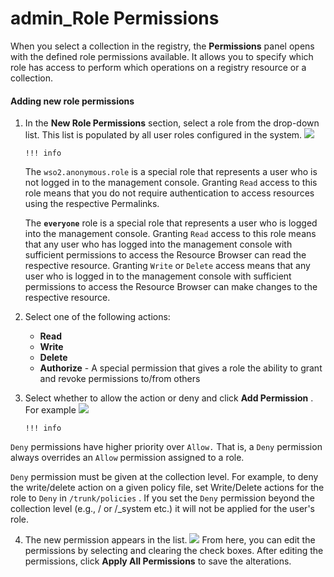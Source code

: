 # admin\_Role Permissions

When you select a collection in the registry, the **Permissions** panel opens with the defined role permissions available. It allows you to specify which role has access to perform which operations on a registry resource or a collection.

#### Adding new role permissions

1.  In the **New Role Permissions** section, select a role from the drop-down list. This list is populated by all user roles configured in the system.
    ![]({{base_path}}/assets/attachments/126562645/126562646.png)

        !!! info
    The `wso2.anonymous.role` is a special role that represents a user who is not logged in to the management console. Granting `Read` access to this role means that you do not require authentication to access resources using the respective Permalinks.

    The **`everyone`** role is a special role that represents a user who is logged into the management console. Granting `Read` access to this role means that any user who has logged into the management console with sufficient permissions to access the Resource Browser can read the respective resource. Granting `Write` or `Delete` access means that any user who is logged in to the management console with sufficient permissions to access the Resource Browser can make changes to the respective resource.


2.  Select one of the following actions:

    -   **Read**
    -   **Write**
    -   **Delete**
    -   **Authorize** - A special permission that gives a role the ability to grant and revoke permissions to/from others

3.  Select whether to allow the action or deny and click **Add Permission** . For example
    ![]({{base_path}}/assets/attachments/126562645/126562647.png)

        !!! info
`Deny` permissions have higher priority over `Allow.` That is, a `Deny` permission always overrides an `Allow` permission assigned to a role.

`Deny` permission must be given at the collection level. For example, to deny the write/delete action on a given policy file, set Write/Delete actions for the role to `Deny` in `/trunk/policies` . If you set the `Deny` permission beyond the collection level (e.g., / or /\_system etc.) it will not be applied for the user's role.


4.  The new permission appears in the list.
    ![]({{base_path}}/assets/attachments/126562645/126562648.png) From here, you can edit the permissions by selecting and clearing the check boxes. After editing the permissions, click **Apply All Permissions** to save the alterations.


